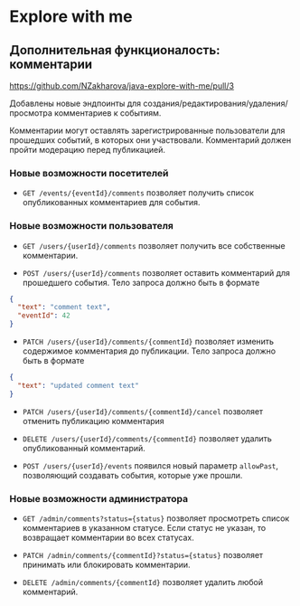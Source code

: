 # Explore with me

## Дополнительная функционалость: комментарии

https://github.com/NZakharova/java-explore-with-me/pull/3

Добавлены новые эндпоинты для создания/редактирования/удаления/просмотра 
комментариев к событиям.

Комментарии могут оставлять зарегистрированные пользователи для прошедших событий, в 
которых они участвовали. Комментарий должен пройти модерацию перед публикацией.

### Новые возможности посетителей

* `GET /events/{eventId}/comments` позволяет получить список опубликованных комментариев для события.

### Новые возможности пользователя

* `GET /users/{userId}/comments` позволяет получить все собственные комментарии.

* `POST /users/{userId}/comments` позволяет оставить комментарий для прошедшего события.
Тело запроса должно быть в формате
```json
{
  "text": "comment text",
  "eventId": 42
}
```

* `PATCH /users/{userId}/comments/{commentId}` позволяет изменить содержимое комментария до публикации.
Тело запроса должно быть в формате
```json
{
  "text": "updated comment text"
}
```

* `PATCH /users/{userId}/comments/{commentId}/cancel` позволяет отменить публикацию комментария

* `DELETE /users/{userId}/comments/{commentId}` позволяет удалить опубликованный комментарий.

* `POST /users/{userId}/events` появился новый параметр `allowPast`, позволяющий создавать события, которые уже прошли.

### Новые возможности администратора

* `GET /admin/comments?status={status}` позволяет просмотреть список комментариев в указанном статусе.
Если статус не указан, то возвращает комментарии во всех статусах.

* `PATCH /admin/comments/{commentId}?status={status}` позволяет принимать или блокировать комментарии.

* `DELETE /admin/comments/{commentId}` позволяет удалить любой комментарий.


